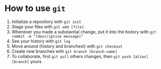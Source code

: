 # How to use `git`
   1. Initialize a repository with `git init`
   2. Stage your files with `git add [file]`
   3. Whenever you made a substantial change, put it into the history with `git commit -m "[descriptive message]"`
   4. See your history with `git log`
   5. Move around (history and branches!) with `git checkout`
   6. Create new branches with `git branch [branch-name]`
   7. To collaborate, first `git pull` others changes, then `git push [alias][branch]` yours